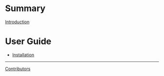 # Summary

[Introduction](README.md)

# User Guide

- [Installation](guide/installation.md)


-----------

[Contributors](misc/contributors.md)
